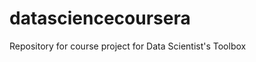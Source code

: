 datasciencecoursera
===================

Repository for course project for Data Scientist's Toolbox
